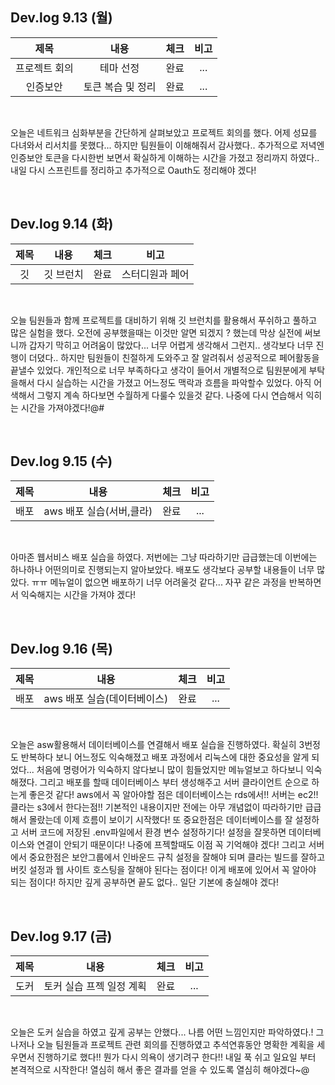 ## Dev.log 9.13 (월)

  |제목|내용|체크|비고|
|:------:|:------:|:------:|:------:|
|프로젝트 회의|테마 선정|완료|...|
|인증보안|토큰 복습 및 정리|완료|...|

<br />

오늘은 네트워크 심화부분을 간단하게 살펴보았고 프로젝트 회의를 했다. 어제 성묘를 다녀와서 리서치를 못했다... 하지만 팀원들이 이해해줘서 감사했다.. 추가적으로 저녁엔 인증보안 토큰을 다시한번 보면서 확실하게 이해하는 시간을 가졌고 정리까지 하였다.. 내일 다시 스프린트를 정리하고 추가적으로 Oauth도 정리해야 겠다!

<br />

## Dev.log 9.14 (화)

  |제목|내용|체크|비고|
|:------:|:------:|:------:|:------:|
|깃|깃 브런치|완료|스터디원과 페어|


<br />

오늘 팀원들과 함께 프로젝트를 대비하기 위해 깃 브런치를 활용해서 푸쉬하고 풀하고 많은 실험을 했다. 오전에 공부했을때는 이것만 알면 되겠지 ? 했는데 막상 실전에 써보니까 갑자기 막히고 어려움이 많았다... 너무 어렵게 생각해서 그런지.. 생각보다 너무 진행이 더뎠다.. 하지만 팀원들이 친절하게 도와주고 잘 알려줘서 성공적으로 페어활동을 끝낼수 있었다. 개인적으로 너무 부족하다고 생각이 들어서 개별적으로 팀원분에게 부탁을해서 다시 실습하는 시간을 가졌고 어느정도 맥락과 흐름을 파악할수 있었다. 아직 어색해서 그렇지 계속 하다보면 수월하게 다룰수 있을것 같다. 나중에 다시 연습해서 익히는 시간을 가져야겠다!@#

<br />

## Dev.log 9.15 (수)

  |제목|내용|체크|비고|
|:------:|:------:|:------:|:------:|
|배포|aws 배포 실습(서버,클라)|완료|...|


<br />

아마존 웹서비스 배포 실습을 하였다. 저번에는 그냥 따라하기만 급급했는데 이번에는 하나하나 어떤의미로 진행되는지 알아보았다. 배포도 생각보다 공부할 내용들이 너무 많았다. ㅠㅠ 메뉴얼이 없으면 배포하기 너무 어려울것 같다... 자꾸 같은 과정을 반복하면서 익숙해지는 시간을 가져야 겠다!

<br />

## Dev.log 9.16 (목)

  |제목|내용|체크|비고|
|:------:|:------:|:------:|:------:|
|배포|aws 배포 실습(데이터베이스)|완료|...|


<br />

오늘은 asw활용해서 데이터베이스를 연결해서 배포 실습을 진행하였다. 확실히 3번정도 반복하다 보니 어느정도 익숙해졌고 배포 과정에서 리눅스에 대한 중요성을 알게 되었다... 처음에 명령어가 익숙하지 않다보니 많이 힘들었지만 메뉴얼보고 하다보니 익숙해졌다. 그리고 배포를 할때 데이터베이스 부터 생성해주고 서버 클라이언트 순으로 하는게 좋은것 같다! aws에서 꼭 알아야할 점은 데이터베이스는 rds에서!! 서버는 ec2!! 클라는 s3에서 한다는점!! 기본적인 내용이지만 전에는 아무 개념없이 따라하기만 급급해서 몰랐는데 이제 흐름이 보이기 시작했다! 또 중요한점은 데이터베이스를 잘 설정하고 서버 코드에 저장된 .env파일에서 환경 변수 설정하기다! 설정을 잘못하면 데이터베이스와 연결이 안되기 때문이다! 나중에 프젝할때도 이점 꼭 기억해야 겠다! 그리고 서버에서 중요한점은 보안그룹에서 인바운드 규칙 설정을 잘해야 되며 클라는 빌드를 잘하고 버킷 설정과 웹 사이트 호스팅을 잘해야 된다는 점이다! 이게 배포에 있어서 꼭 알아야 되는 점이다! 하지만 깊게 공부하면 끝도 없다.. 일단 기본에 충실해야 겠다!

<br />

## Dev.log 9.17 (금)

  |제목|내용|체크|비고|
|:------:|:------:|:------:|:------:|
|도커|토커 실습 프젝 일정 계획|완료|...|


<br />

오늘은 도커 실습을 하였고 깊게 공부는 안했다... 나름 어떤 느낌인지만 파악하였다.! 그나저나 오늘 팀원들과 프로젝트 관련 회의를 진행하였고 추석연휴동안 명확한 계획을 세우면서 진행하기로 했다!! 뭔가 다시 의욕이 생기려구 한다!! 내일 푹 쉬고 일요일 부터 본격적으로 시작한다! 열심히 해서 좋은 결과를 얻을 수 있도록 열심히 해야겠다~@